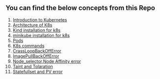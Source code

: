 ## You can find the below concepts from this Repo  

1) [Introduction to Kubernetes](/1_Introduction_to_k8s.md)
2) [Architecture of K8s](/2_Architecture_of_k8s.md)
3) [Kind installation for k8s](/kind_installation/)
4) [minikube installation for k8s](/minikube_installation.md)
5) [Pods](/2_Pods/Readme.md)
6) [K8s commands](https://kubernetes.io/docs/reference/kubectl/quick-reference/)
7) [CrassLoopBackOffError](/Error_Handling/2_CrashLoopBackOffError/Readme.md)
8) [ImagePullBackOffError](/Error_Handling/1_ImagePullBackError/Readme.md)
9) [Node_selector,Node Affinity error](/Error_Handling/3_NS_NA_Taints_Tolerance/Readme.md)
10) [Taint and Tolaration](/Error_Handling/3_NS_NA_Taints_Tolerance/Readme.md)
11) [Statefullset and PV error](/Error_Handling/4_Statefulset_and_Persistent_volume/Readme.md)
    